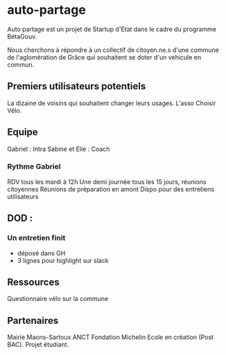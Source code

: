 # auto-partage

Auto partage est un projet de Startup d'Etat dans le cadre du programme BétaGouv.

Nous cherchons à répondre à un collectif de citoyen.ne.s d'une commune de l'aglomération de Grâce qui souhaitent se doter d'un vehicule en commun. 

## Premiers utilisateurs potentiels 

La dizaine de voisins qui souhaitent changer leurs usages.
L'asso Choisir Vélo. 

## Equipe

Gabriel : Intra
Sabine et Elie : Coach

### Rythme Gabriel

RDV tous les mardi à 12h
Une demi journée tous les 15 jours, réunions citoyennes
Réunions de préparation en amont
Dispo pour des entretiens utilisateurs

## DOD :

### Un entretien finit

- déposé dans GH
- 3 lignes pour highlight sur slack

## Ressources

Questionnaire vélo sur la commune


## Partenaires

Mairie Maons-Sartoux
ANCT
Fondation Michelin
Ecole en création (Post BAC). Projet étudiant.
